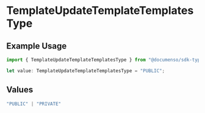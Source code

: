 # TemplateUpdateTemplateTemplatesType

## Example Usage

```typescript
import { TemplateUpdateTemplateTemplatesType } from "@documenso/sdk-typescript/models/operations";

let value: TemplateUpdateTemplateTemplatesType = "PUBLIC";
```

## Values

```typescript
"PUBLIC" | "PRIVATE"
```